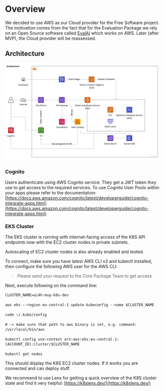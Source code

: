 # Overview
We decided to use AWS as our Cloud provider for the Free Software project. The motivation comes from the fact that for the Evaluation Package we rely on an Open Source software called [EvalAI](https://github.com/Cloud-CV/EvalAI) which works on AWS. Later (after MVP), the Cloud provider will be reassessed.

## Architecture
![End2End MVP (1).jpg](/.attachments/End2End%20MVP%20(1)-9cfb57d6-6288-48e4-bbbe-8004451702a8.jpg) 

### Cognito
Users authenticate using AWS Cognito service. They get a JWT token they use to get access to the required services. To use Cognito User Pools within your apps please refer to the documentation: [https://docs.aws.amazon.com/cognito/latest/developerguide/cognito-integrate-apps.html](https://docs.aws.amazon.com/cognito/latest/developerguide/cognito-integrate-apps.html)

### EKS Cluster
The EKS cluster is running with internet-facing access of the K8S API endpoints now with the EC2 cluster nodes in private subnets.

Autoscaling of EC2 cluster nodes is also already enabled and tested.
 
To connect, make sure you have latest AWS CLI v2 and kubectl installed, then configure the following AWS user for the AWS CLI:

>Please send your request to the Core Package Team to get access 

Next, execute following on the command line:


```
CLUSTER_NAME=ai4h-mvp-k8s-dev

aws eks --region eu-central-1 update-kubeconfig --name $CLUSTER_NAME

code ~/.kube/config

# -> make sure that path to aws binary is set, e.g. command: /usr/local/bin/aws

kubectl config use-context arn:aws:eks:eu-central-1:[ACCOUNT_ID]:cluster/$CLUSTER_NAME

kubectl get nodes
```

This should display the K8S EC2 cluster nodes. If it works you are connected and can deploy stuff.

 
We recommend to use Lens for getting a quick overview of the K8S cluster state and find it very helpful: [https://k8slens.dev/](https://k8slens.dev/)